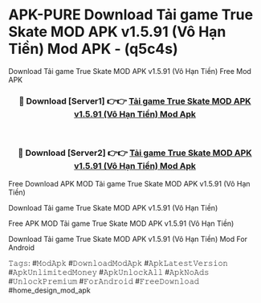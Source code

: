 # APK-PURE Download Tải game True Skate MOD APK v1.5.91 (Vô Hạn Tiền) Mod APK - (q5c4s)
Download Tải game True Skate MOD APK v1.5.91 (Vô Hạn Tiền) Free Mod APK

<div align="center">
<h3>🔴 Download [Server1] 👉👉 <a href="https://apk-comot.site?title=Tải_game_True_Skate_MOD_APK_v1.5.91_(Vô_Hạn_Tiền)">Tải game True Skate MOD APK v1.5.91 (Vô Hạn Tiền) Mod Apk</a></h3><br>

<h3>🔴 Download [Server2] 👉👉 <a href="https://apk-comot.site?title=Tải_game_True_Skate_MOD_APK_v1.5.91_(Vô_Hạn_Tiền)">Tải game True Skate MOD APK v1.5.91 (Vô Hạn Tiền) Mod Apk</a></h3>
</div>


Free Download APK MOD Tải game True Skate MOD APK v1.5.91 (Vô Hạn Tiền)

Download Tải game True Skate MOD APK v1.5.91 (Vô Hạn Tiền) 

Free APK MOD Tải game True Skate MOD APK v1.5.91 (Vô Hạn Tiền) 

Download Tải game True Skate MOD APK v1.5.91 (Vô Hạn Tiền) Mod For Android

𝚃𝚊𝚐𝚜: #𝙼𝚘𝚍𝙰𝚙𝚔 #𝙳𝚘𝚠𝚗𝚕𝚘𝚊𝚍𝙼𝚘𝚍𝙰𝚙𝚔 #𝙰𝚙𝚔𝙻𝚊𝚝𝚎𝚜𝚝𝚅𝚎𝚛𝚜𝚒𝚘𝚗 #𝙰𝚙𝚔𝚄𝚗𝚕𝚒𝚖𝚒𝚝𝚎𝚍𝙼𝚘𝚗𝚎𝚢 #𝙰𝚙𝚔𝚄𝚗𝚕𝚘𝚌𝚔𝙰𝚕𝚕 #𝙰𝚙𝚔𝙽𝚘𝙰𝚍𝚜 #𝚄𝚗𝚕𝚘𝚌𝚔𝙿𝚛𝚎𝚖𝚒𝚞𝚖 #𝙵𝚘𝚛𝙰𝚗𝚍𝚛𝚘𝚒𝚍 #𝙵𝚛𝚎𝚎𝙳𝚘𝚠𝚗𝚕𝚘𝚊𝚍 #home_design_mod_apk